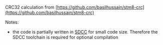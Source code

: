 CRC32 calculation from [https://github.com/basilhussain/stm8-crc](https://github.com/basilhussain/stm8-crc)

Notes:
  - the code is partially written in [SDCC](http://sdcc.sourceforge.net/) for small code size. Therefore the SDCC toolchain is required for optional compilation
